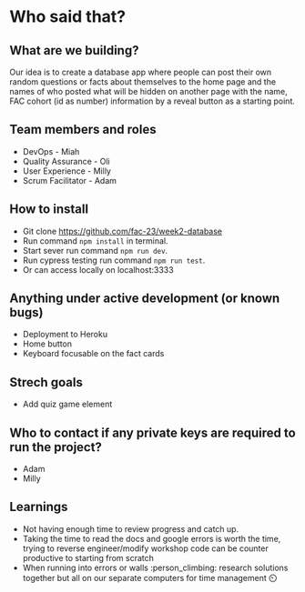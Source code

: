 # Who said that?

## What are we building?

Our idea is to create a database app where people can post their own random questions or facts about themselves to the home page and the names of who posted what will be hidden on another page with the name, FAC cohort (id as number) information by a reveal button as a starting point. 


## Team members and roles

+ DevOps - Miah
+ Quality Assurance - Oli
+ User Experience - Milly
+ Scrum Facilitator - Adam

## How to install
+ Git clone https://github.com/fac-23/week2-database
+ Run command `npm install` in terminal.
+ Start sever run command `npm run dev`.
+ Run cypress testing run command `npm run test`.
+ Or can access locally on localhost:3333

## Anything under active development (or known bugs)
+ Deployment to Heroku
+ Home button 
+ Keyboard focusable on the fact cards

## Strech goals
+ Add quiz game element 

## Who to contact if any private keys are required to run the project?
+ Adam 
+ Milly 

## Learnings
* Not having enough time to review progress and catch up. 
* Taking the time to read the docs and google errors is worth the time, trying to reverse engineer/modify workshop code can be counter productive to starting from scratch
* When running into errors or walls :person_climbing: research solutions together but all on our separate computers for time management :timer_clock: 



